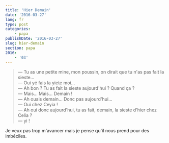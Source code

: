 ```yaml
---
title: 'Hier Demain'
date: '2016-03-27'
lang: fr
type: post
categories:
    - papa
publishDate: '2016-03-27'
slug: hier-demain
section: papa
2016:
    - '03'
---
```


> — Tu as une petite mine, mon poussin, on dirait que tu n'as pas fait la sieste…  
> — Oui yé fais la yiete moi…  
> — Ah bon ? Tu as fait la sieste aujourd'hui ? Quand ça ?  
> — Mais… Mais… Demain !  
> — Ah ouais demain… Donc pas aujourd'hui…  
> — Oui chez Ceyia !  
> — Ah oui donc aujourd'hui, tu as fait, demain, la sieste d'hier chez Celia ?  
> — yi !

Je veux pas trop m'avancer mais je pense qu'il nous prend pour des imbéciles.
